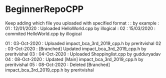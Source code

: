 # BeginnerRepoCPP

Keep adding which file you uploaded with specified format
<serial no> : <date> : <work> <Filename> by <username>
example : 01 : 12/01/2020 : Uploaded HelloWorld.cpp by illogical
        : 02  : 15/03/2020 : commited HelloWorld.cpp by illogical

01 : 03-Oct-2020 : Uploaded impact_bca_3rd_2019_cpp.h by preritvishal
02 : 03-Oct-2020 : [Branched] Updated impact_bca_3rd_2019_cpp.h by preritvishal
03 : 04-Oct-2020 : Uploaded Shoppinglist.cpp by gudduryadav
04 : 08-Oct-2020 : Updated [Main] impact_bca_3rd_2019_cpp.h by preritvishal
05 : 08-Oct-2020 : Deleted [Branched] impact_bca_3rd_2019_cpp.h by preritvishal
